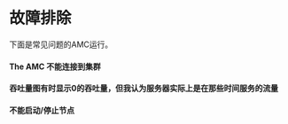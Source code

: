 # 故障排除

下面是常见问题的AMC运行。


#### The AMC 不能连接到集群



#### 吞吐量图有时显示0的吞吐量，但我认为服务器实际上是在那些时间服务的流量



#### 不能启动/停止节点